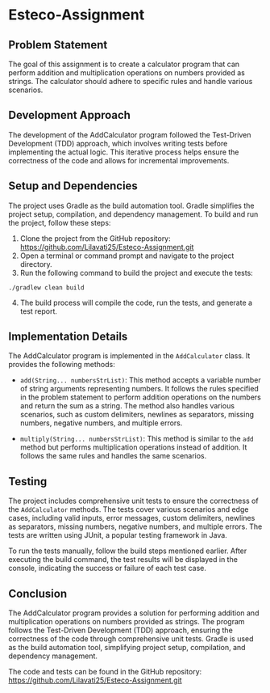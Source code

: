 # Esteco-Assignment

## Problem Statement

The goal of this assignment is to create a calculator program that can perform addition and multiplication operations on numbers provided as strings. The calculator should adhere to specific rules and handle various scenarios.

## Development Approach

The development of the AddCalculator program followed the Test-Driven Development (TDD) approach, which involves writing tests before implementing the actual logic. This iterative process helps ensure the correctness of the code and allows for incremental improvements.

## Setup and Dependencies

The project uses Gradle as the build automation tool. Gradle simplifies the project setup, compilation, and dependency management. To build and run the project, follow these steps:

1. Clone the project from the GitHub repository: https://github.com/Lilavati25/Esteco-Assignment.git
2. Open a terminal or command prompt and navigate to the project directory.
3. Run the following command to build the project and execute the tests:

```
./gradlew clean build
```

4. The build process will compile the code, run the tests, and generate a test report.

## Implementation Details

The AddCalculator program is implemented in the `AddCalculator` class. It provides the following methods:

- `add(String... numbersStrList)`: This method accepts a variable number of string arguments representing numbers. It follows the rules specified in the problem statement to perform addition operations on the numbers and return the sum as a string. The method also handles various scenarios, such as custom delimiters, newlines as separators, missing numbers, negative numbers, and multiple errors.

- `multiply(String... numbersStrList)`: This method is similar to the `add` method but performs multiplication operations instead of addition. It follows the same rules and handles the same scenarios.

## Testing

The project includes comprehensive unit tests to ensure the correctness of the `AddCalculator` methods. The tests cover various scenarios and edge cases, including valid inputs, error messages, custom delimiters, newlines as separators, missing numbers, negative numbers, and multiple errors. The tests are written using JUnit, a popular testing framework in Java.

To run the tests manually, follow the build steps mentioned earlier. After executing the build command, the test results will be displayed in the console, indicating the success or failure of each test case.

## Conclusion

The AddCalculator program provides a solution for performing addition and multiplication operations on numbers provided as strings. The program follows the Test-Driven Development (TDD) approach, ensuring the correctness of the code through comprehensive unit tests. Gradle is used as the build automation tool, simplifying project setup, compilation, and dependency management.

The code and tests can be found in the GitHub repository: https://github.com/Lilavati25/Esteco-Assignment.git

